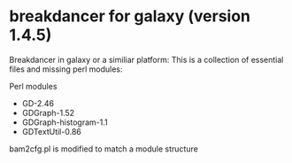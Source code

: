 # breakdancer for galaxy (version 1.4.5)
Breakdancer in galaxy or a similiar platform: 
This is a collection of essential files and missing perl modules:

Perl modules
- GD-2.46
- GDGraph-1.52
- GDGraph-histogram-1.1
- GDTextUtil-0.86

bam2cfg.pl is modified to match a module structure
